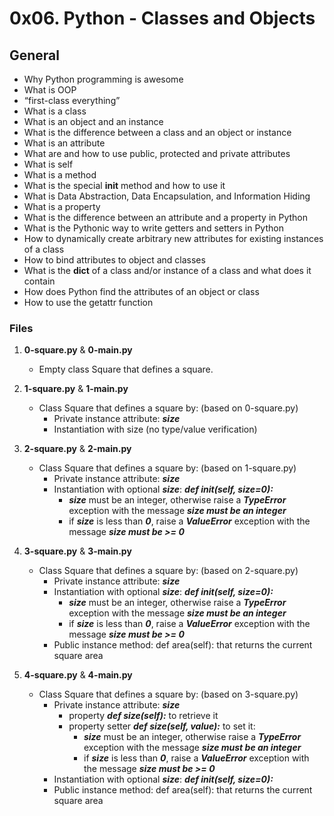 # 0x06. Python - Classes and Objects

## General
   - Why Python programming is awesome
   - What is OOP
   - “first-class everything”
   - What is a class
   - What is an object and an instance
   - What is the difference between a class and an object or instance
   - What is an attribute
   - What are and how to use public, protected and private attributes
   - What is self
   - What is a method
   - What is the special __init__ method and how to use it
   - What is Data Abstraction, Data Encapsulation, and Information Hiding
   - What is a property
   - What is the difference between an attribute and a property in Python
   - What is the Pythonic way to write getters and setters in Python
   - How to dynamically create arbitrary new attributes for existing instances of a class
   - How to bind attributes to object and classes
   - What is the __dict__ of a class and/or instance of a class and what does it contain
   - How does Python find the attributes of an object or class
   - How to use the getattr function

### Files

1. **0-square.py** & **0-main.py**
   - Empty class Square that defines a square.

2. **1-square.py** & **1-main.py**
   - Class Square that defines a square by: (based on 0-square.py)
     - Private instance attribute: ***size***
     - Instantiation with size (no type/value verification)

3. **2-square.py** & **2-main.py**
   - Class Square that defines a square by: (based on 1-square.py)
     - Private instance attribute: ***size***
     - Instantiation with optional ***size***: ***def __init__(self, size=0):***
       - ***size*** must be an integer, otherwise raise a ***TypeError*** exception with the message ***size must be an integer***
       - if ***size*** is less than ***0***, raise a ***ValueError*** exception with the message ***size must be >= 0***

4. **3-square.py** & **3-main.py**
   - Class Square that defines a square by: (based on 2-square.py)
     - Private instance attribute: ***size***
     - Instantiation with optional ***size***: ***def __init__(self, size=0):***
       - ***size*** must be an integer, otherwise raise a ***TypeError*** exception with the message ***size must be an integer***
       - if ***size*** is less than ***0***, raise a ***ValueError*** exception with the message ***size must be >= 0***
     - Public instance method: def area(self): that returns the current square area

5. **4-square.py** & **4-main.py**
   - Class Square that defines a square by: (based on 3-square.py)
     - Private instance attribute: ***size***
       - property ***def size(self):*** to retrieve it
       - property setter ***def size(self, value):*** to set it:
         - ***size*** must be an integer, otherwise raise a ***TypeError*** exception with the message ***size must be an integer***
         - if ***size*** is less than ***0***, raise a ***ValueError*** exception with the message ***size must be >= 0***
     - Instantiation with optional ***size***: ***def __init__(self, size=0):***
     - Public instance method: def area(self): that returns the current square area 

